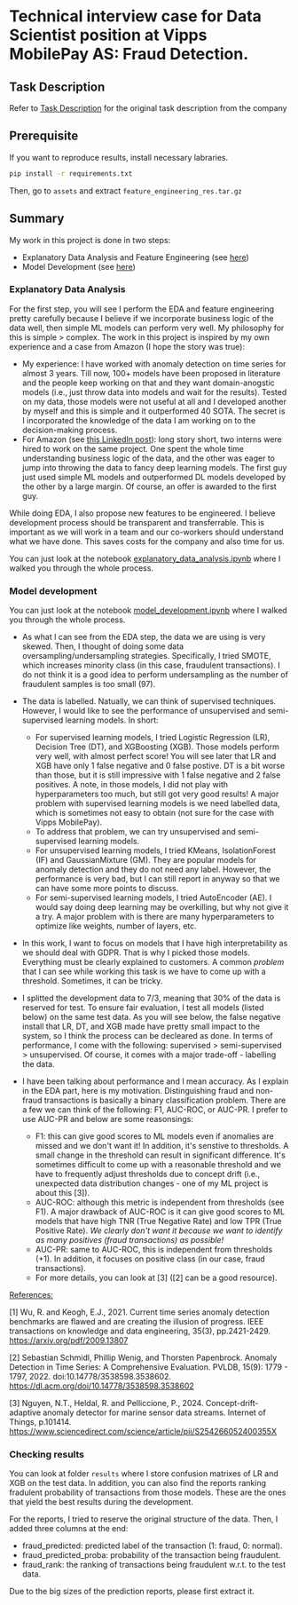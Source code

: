 # Technical interview case for Data Scientist position at Vipps MobilePay AS: Fraud Detection.

## Task Description
Refer to [Task Description](task_description.md) for the original task description from the company

## Prerequisite
If you want to reproduce results, install necessary labraries.
```bash
pip install -r requirements.txt
```

Then, go to `assets` and extract `feature_engineering_res.tar.gz`

## Summary
My work in this project is done in two steps:
- Explanatory Data Analysis and Feature Engineering (see [here](explanatory_data_analysis.ipynb))
- Model Development (see [here](model_development.ipynb))

### Explanatory Data Analysis
For the first step, you will see I perform the EDA and feature engineering pretty carefully because I believe if we incorporate business logic of the data well, then simple ML models can perform very well. My philosophy for this is simple > complex. The work in this project is inspired by my own experience and a case from Amazon (I hope the story was true):
- My experience: I have worked with anomaly detection on time series for almost 3 years. Till now, 100+ models have been proposed in literature and the people keep working on that and they want domain-anogstic models (i.e., just throw data into models and wait for the results). Tested on my data, those models were not useful at all and I developed another by myself and this is simple and it outperformed 40 SOTA. The secret is I incorporated the knowledge of the data I am working on to the decision-making process.
- For Amazon (see [this LinkedIn post](https://www.linkedin.com/posts/janaboerger_datainlogistics-logistics-machinelearning-activity-7275523299177107456-SDya/)): long story short, two interns were hired to work on the same project. One spent the whole time understanding business logic of the data, and the other was eager to jump into throwing the data to fancy deep learning models. The first guy just used simple ML models and outperformed DL models developed by the other by a large margin. Of course, an offer is awarded to the first guy.

While doing EDA, I also propose new features to be engineered. I believe development process should be transparent and transferrable. This is important as we will work in a team and our co-workers should understand what we have done. This saves costs for the company and also time for us. 

You can just look at the notebook [explanatory_data_analysis.ipynb](explanatory_data_analysis.ipynb) where I walked you through the whole process.

### Model development
You can just look at the notebook [model_development.ipynb](model_development.ipynb) where I walked you through the whole process.
- As what I can see from the EDA step, the data we are using is very skewed. Then, I thought of doing some data oversampling/undersampling strategies. Specifically, I tried SMOTE, which increases minority class (in this case, fraudulent transactions). I do not think it is a good idea to perform undersampling as the number of fraudulent samples is too small (97).

- The data is labelled. Natually, we can think of supervised techniques. However, I would like to see the performance of unsupervised and semi-supervised learning models. In short:
  + For supervised learning models, I tried Logistic Regression (LR), Decision Tree (DT), and XGBoosting (XGB). Those models perform very well, with almost perfect score! You will see later that LR and XGB have only 1 false negative and 0 false postive. DT is a bit worse than those, but it is still impressive with 1 false negative and 2 false positives. A note, in those models, I did not play with hyperparameters too much, but still got very good results! A major problem with supervised learning models is we need labelled data, which is sometimes not easy to obtain (not sure for the case with Vipps MobilePay).
  + To address that problem, we can try unsupervised and semi-supervised learning models.
  + For unsupervised learning models, I tried KMeans, IsolationForest (IF) and GaussianMixture (GM). They are popular models for anomaly detection and they do not need any label. However, the performance is very bad, but I can still report in anyway so that we can have some more points to discuss.
  + For semi-supervised learning models, I tried AutoEncoder (AE). I would say doing deep learning may be overkilling, but why not give it a try. A major problem with is there are many hyperparameters to optimize like weights, number of layers, etc.

- In this work, I want to focus on models that I have high interpretability as we should deal with GDPR. That is why I picked those models. Everything must be clearly explained to customers. A common *problem* that I can see while working this task is we have to come up with a threshold. Sometimes, it can be tricky.

- I splitted the development data to 7/3, meaning that 30% of the data is reserved for test. To ensure fair evaluation, I test all models (listed below) on the same test data. As you will see below, the false negative install that LR, DT, and XGB made have pretty small impact to the system, so I think the process can be decleared as done. In terms of performance, I come with the following: supervised > semi-supervised > unsupervised. Of course, it comes with a major trade-off - labelling the data.

- I have been talking about performance and I mean accuracy. As I explain in the EDA part, here is my motivation. Distinguishing fraud and non-fraud transactions is basically a binary classification problem. There are a few we can think of the following: F1, AUC-ROC, or AUC-PR. I prefer to use AUC-PR and below are some reasonsings:
   + F1: this can give good scores to ML models even if anomalies are missed and we don't want it! In addition, it's senstive to thresholds. A small change in the threshold can result in significant difference. It's sometimes difficult to come up with a reasonable threshold and we have to frequently adjust thresholds due to concept drift (i.e., unexpected data distribution changes - one of my ML project is about this [3]).
   + AUC-ROC: although this metric is independent from thresholds (see F1). A major drawback of AUC-ROC is it can give good scores to ML models that have high TNR (True Negative Rate) and low TPR (True Positive Rate). *We clearly don't want it because we want to identify as many positives (fraud transactions) as possible!*
   + AUC-PR: same to AUC-ROC, this is independent from thresholds (+1). In addition, it focuses on positive class (in our case, fraud transactions).
   + For more details, you can look at [3] ([2] can be a good resource).

<u>References:</u>

[1] Wu, R. and Keogh, E.J., 2021. Current time series anomaly detection benchmarks are flawed and are creating the illusion of progress. IEEE transactions on knowledge and data engineering, 35(3), pp.2421-2429. https://arxiv.org/pdf/2009.13807 

[2] Sebastian Schmidl, Phillip Wenig, and Thorsten Papenbrock. Anomaly Detection in Time Series: A Comprehensive Evaluation. PVLDB, 15(9): 1779 - 1797, 2022. doi:10.14778/3538598.3538602. https://dl.acm.org/doi/10.14778/3538598.3538602 

[3] Nguyen, N.T., Heldal, R. and Pelliccione, P., 2024. Concept-drift-adaptive anomaly detector for marine sensor data streams. Internet of Things, p.101414. https://www.sciencedirect.com/science/article/pii/S254266052400355X

### Checking results
You can look at folder `results` where I store confusion matrixes of LR and XGB on the test data. In addition, you can also find the reports ranking fradulent probability of transactions from those models. These are the ones that yield the best results during the development. 

For the reports, I tried to reserve the original structure of the data. Then, I added three columns at the end: 
- fraud_predicted: predicted label of the transaction (1: fraud, 0: normal).
- fraud_predicted_proba: probability of the transaction being fraudulent.
- fraud_rank: the ranking of transactions being fraudulent w.r.t. to the test data.

Due to the big sizes of the prediction reports, please first extract it. 